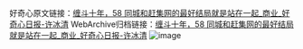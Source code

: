 好奇心原文链接：[缠斗十年，58 同城和赶集网的最好结局就是站在一起_商业_好奇心日报-许冰清](https://www.qdaily.com/articles/8513.html)
WebArchive归档链接：[缠斗十年，58 同城和赶集网的最好结局就是站在一起_商业_好奇心日报-许冰清](http://web.archive.org/web/20190623153016/https://www.qdaily.com/articles/8513.html)
![image](http://ww3.sinaimg.cn/large/007d5XDpgy1g3vdd1kkx3j30u058k4qp)